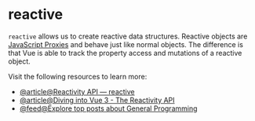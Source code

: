 # reactive

`reactive` allows us to create reactive data structures. Reactive objects are [JavaScript Proxies](https://developer.mozilla.org/en-US/docs/Web/JavaScript/Reference/Global_Objects/Proxy) and behave just like normal objects. The difference is that Vue is able to track the property access and mutations of a reactive object.

Visit the following resources to learn more:

- [@article@Reactivity API — reactive](https://vuejs.org/api/reactivity-core.html#reactive)
- [@article@Diving into Vue 3 - The Reactivity API](https://developers.deepgram.com/blog/2022/02/diving-into-vue-3-reactivity-api/)
- [@feed@Explore top posts about General Programming](https://app.daily.dev/tags/general-programming?ref=roadmapsh)
